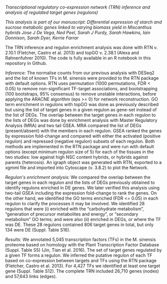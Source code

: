 *Transcriptional regulatory co-expression network (TRN) inference and analysis of regulated target genes (regulons)*

_This analysis is part of our manuscript:
Differential expression of starch and sucrose metabolic genes linked to varying biomass yield in Miscanthus hybrids 
Jose J De Vega, Ned Peel, Sarah J Purdy, Sarah Hawkins, Iain Donnison, Sarah Dyer, Kerrie Farrar_


The TRN inference and regulon enrichment analysis was done with RTN v. 2.10.1 (Fletcher, Castro et al. 2013) and topGO v. 2.38.1 (Alexa and Rahnenfuhrer 2010). The code is fully available in an R notebook in this repository in Github. 


*Inference:*
The normalise counts from our previous analysis with DESeq2 and the list of known TFs in M. sinensis were provided to the RTN package with default options. RTN uses permutation (1000 permutations, FDR < 0.05) to remove non-significant TF-target associations, and bootstrapping (100 bootstraps, 95% consensus) to remove unstable interactions, before applying the ARACNE algorithm (eps >= 0) for network reconstruction. GO term enrichment in regulons with topGO was done as previously described but using the list of target genes in a given regulon as gene-set instead of the list of DEGs. The overlap between the target genes in each regulon to the lists of DEGs was done by enrichment analysis with Master Regulatory Analysis (MRA) and two tail GSEA. MRA compared the list of DEGs (present/absent) with the members in each regulon. GSEA ranked the genes by expression fold-change and compared with either the activated (positive regulon) and repressed (negative regulon) subsets of each regulon. Both methods are implemented in the RTN package and were run with default options (except minimum regulon size of 5) for each of the tissues in the two studies: low against high NSC content hybrids, or hybrids against parents (heterosis). An igraph object was generated with RTN, exported to a xgmml file and imported into Cytoscape (v. 3.8.2) to plot the Network.

*Regulon's enrichment analysis:*
We compared the overlap between the target genes in each regulon and the lists of DEGs previously obtained to identify regulons enriched in DE genes. We later verified this analysis using two-tail GSEA including the expression fold-change to rank the genes. On the other hand, we identified the GO terms enriched (FDR <= 0.05) in each regulon to clarify the processes it may be involved. We identified 28 regulons that were (i) enriched with the “carbohydrate metabolism”, “generation of precursor metabolites and energy”, or “secondary metabolism” GO terms; and were also (ii) enriched in DEGs, or where the TF was DE. These 28 regulons contained 806 target genes in total, but only 134 were DE (Suppl. Table S16). 


*Results:*
We annotated 5,045 transcription factors (TFs) in the M. sinensis proteome based on homology with the Plant Transcription Factor Database (Suppl. Table S5) (Jin, Tian et al. 2016).  The set of target genes regulated by a given TF forms a regulon. We inferred the putative regulon of each TF based on co-expression between targets and TFs using the RTN package (Fletcher, Castro et al. 2013). For 4,427 TFs we identified at least one target gene (Suppl. Table S12). The complete TRN included 26,710 genes (nodes) and 57,643 links (edges).

